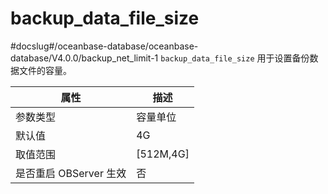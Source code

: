 backup_data_file_size 
==========================================
#docslug#/oceanbase-database/oceanbase-database/V4.0.0/backup_net_limit-1
`backup_data_file_size` 用于设置备份数据文件的容量。


|      **属性**      |   **描述**    |
|------------------|-------------|
| 参数类型             | 容量单位        |
| 默认值              | 4G          |
| 取值范围             | \[512M,4G\] |
| 是否重启 OBServer 生效 | 否           |


